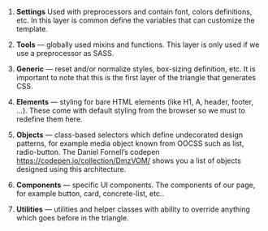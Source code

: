 1. **Settings** Used with preprocessors and contain font, colors definitions, etc. In this layer is common define the variables that can customize the template.

2. **Tools** — globally used mixins and functions. This layer is only used if we use a preprocessor as SASS.
3. **Generic** — reset and/or normalize styles, box-sizing definition, etc. It is important to note that this is the first layer of the triangle that generates CSS.
4. **Elements** — styling for bare HTML elements (like H1, A, header, footer, …). These come with default styling from the browser so we must to redefine them here.
5. **Objects** — class-based selectors which define undecorated design patterns, for example media object known from OOCSS such as list, radio-button. The Daniel Fornell’s codepen <a href="https://codepen.io/collection/DmzVOM/">https://codepen.io/collection/DmzVOM/</a> shows you a list of objects designed using this architecture.
6. **Components** — specific UI components. The components of our page, for example button, card, concrete-list, etc..
7. **Utilities** — utilities and helper classes with ability to override anything which goes before in the triangle.

